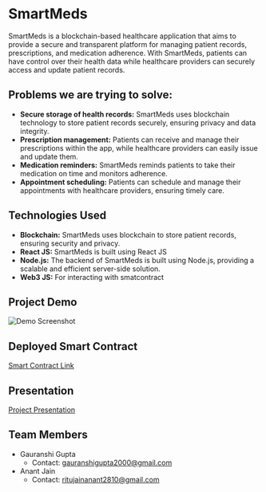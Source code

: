 # SmartMeds

SmartMeds is a blockchain-based healthcare application that aims to provide a secure and transparent platform for managing patient records, prescriptions, and medication adherence. With SmartMeds, patients can have control over their health data while healthcare providers can securely access and update patient records.

## Problems we are trying to solve:

- **Secure storage of health records:** SmartMeds uses blockchain technology to store patient records securely, ensuring privacy and data integrity.
- **Prescription management:** Patients can receive and manage their prescriptions within the app, while healthcare providers can easily issue and update them.
- **Medication reminders:** SmartMeds reminds patients to take their medication on time and monitors adherence.
- **Appointment scheduling:** Patients can schedule and manage their appointments with healthcare providers, ensuring timely care.

## Technologies Used

- **Blockchain:** SmartMeds uses blockchain to store patient records, ensuring security and privacy.
- **React JS:** SmartMeds is built using React JS
- **Node.js:** The backend of SmartMeds is built using Node.js, providing a scalable and efficient server-side solution.
- **Web3 JS:** For interacting with smatcontract



## Project Demo

![Demo Screenshot](https://drive.google.com/file/d/18HLCqg0zmFkfWsT7vpz-F5Wq8xkGI8ZJ/view?usp=sharing)

## Deployed Smart Contract

[Smart Contract Link](https://goerli.etherscan.io/address/0x1a20144024E3e9aCEF68275E12Db3Ba4adb88773)


## Presentation

[Project Presentation](link_to_presentation)

## Team Members

- Gauranshi Gupta
  - Contact: gauranshigupta2000@gmail.com
- Anant Jain
  - Contact: ritujainanant2810@gmail.com

